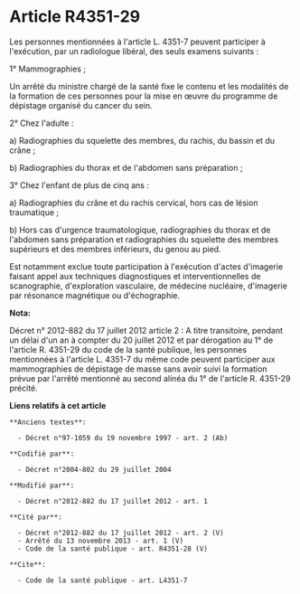# Article R4351-29

Les personnes mentionnées à l'article L. 4351-7 peuvent participer à l'exécution, par un radiologue libéral, des seuls
examens suivants : 

1° Mammographies ; 

Un arrêté du ministre chargé de la santé fixe le contenu et les modalités de la formation de ces personnes pour la mise en
œuvre du programme de dépistage organisé du cancer du sein. 

2° Chez l'adulte : 

a) Radiographies du squelette des membres, du rachis, du bassin et du crâne ; 

b) Radiographies du thorax et de l'abdomen sans préparation ; 

3° Chez l'enfant de plus de cinq ans : 

a) Radiographies du crâne et du rachis cervical, hors cas de lésion traumatique ; 

b) Hors cas d'urgence traumatologique, radiographies du thorax et de l'abdomen sans préparation et radiographies du squelette
des membres supérieurs et des membres inférieurs, du genou au pied. 

Est notamment exclue toute participation à l'exécution d'actes d'imagerie faisant appel aux techniques diagnostiques et
interventionnelles de scanographie, d'exploration vasculaire, de médecine nucléaire, d'imagerie par résonance magnétique ou
d'échographie.

**Nota:**

Décret n° 2012-882 du 17 juillet 2012 article 2 : A titre transitoire, pendant un délai d'un an à compter du 20 juillet 2012
et par dérogation au 1° de l'article R. 4351-29 du code de la santé publique, les personnes mentionnées à l'article L. 4351-7
du même code peuvent participer aux mammographies de dépistage de masse sans avoir suivi la formation prévue par l'arrêté
mentionné au second alinéa du 1° de l'article R. 4351-29 précité.

**Liens relatifs à cet article**

	**Anciens textes**:

	  - Décret n°97-1059 du 19 novembre 1997 - art. 2 (Ab)

	**Codifié par**:

	  - Décret n°2004-802 du 29 juillet 2004

	**Modifié par**:

	  - Décret n°2012-882 du 17 juillet 2012 - art. 1

	**Cité par**:

	  - Décret n°2012-882 du 17 juillet 2012 - art. 2 (V)
	  - Arrêté du 13 novembre 2013 - art. 1 (V)
	  - Code de la santé publique - art. R4351-28 (V)

	**Cite**:

	  - Code de la santé publique - art. L4351-7
